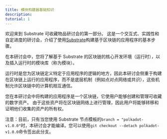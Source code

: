 ```yaml
---
title: 模块构建器基础知识
description:
tutorial: 1
---
```


欢迎来到 Substrate 可收藏物品研讨会的第一部分。
这是一个交互式、实践性和自定进度的研讨会，介绍了使用[Substrate](https://substrate.io/developers/)构建基于区块链的应用程序的基本步骤。

在本研讨会中，您将了解基于 Substrate 的区块链的核心开发环境（运行时），以及插入运行时的模块库（称为模块）。

运行时是您为区块链定义特定于应用程序的逻辑的地方，因此本研讨会侧重于构建在区块链上运行的应用程序，而不是底层机制（例如点对点网络或共识），这些机制允许区块链中的计算机相互通信。

您在本研讨会中将构建的应用程序是一个区块链，它使用户能够创建和管理可收藏的数字资产。
由于这些资产将在区块链网络上进行管理，因此用户将能够转移和证明他们收集的资产的所有权。

注意：目前，只有当您使用 Substrate 节点模板的`branch = "polkadot-v1.0.0"`时，本研讨会才能编译。您可以使用`git checkout --detach polkadot-v1.0.0`命令签出此分支。
